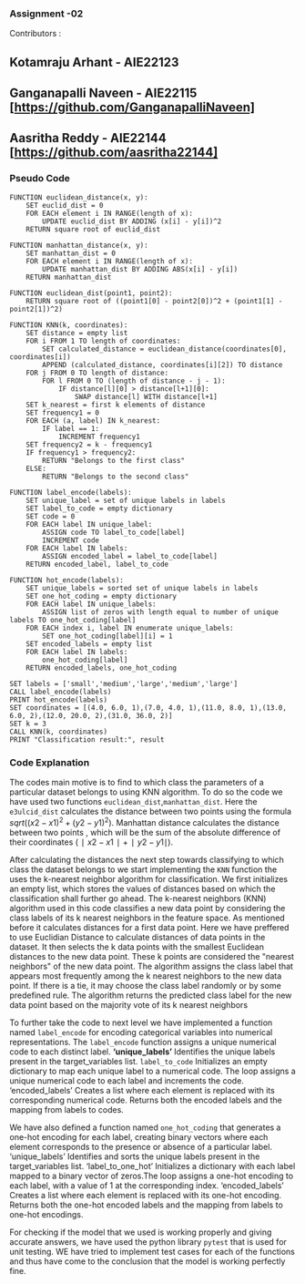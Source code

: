 ### Assignment -02 
Contributors : 
## Kotamraju Arhant - AIE22123
## Ganganapalli Naveen - AIE22115 [https://github.com/GanganapalliNaveen]
## Aasritha Reddy - AIE22144 [https://github.com/aasritha22144]


### Pseudo Code

```plaintext
FUNCTION euclidean_distance(x, y):
    SET euclid_dist = 0
    FOR EACH element i IN RANGE(length of x):
        UPDATE euclid_dist BY ADDING (x[i] - y[i])^2
    RETURN square root of euclid_dist

FUNCTION manhattan_distance(x, y):
    SET manhattan_dist = 0
    FOR EACH element i IN RANGE(length of x):
        UPDATE manhattan_dist BY ADDING ABS(x[i] - y[i])
    RETURN manhattan_dist

FUNCTION euclidean_dist(point1, point2):
    RETURN square root of ((point1[0] - point2[0])^2 + (point1[1] - point2[1])^2)

FUNCTION KNN(k, coordinates):
    SET distance = empty list
    FOR i FROM 1 TO length of coordinates:
        SET calculated_distance = euclidean_distance(coordinates[0], coordinates[i])
        APPEND (calculated_distance, coordinates[i][2]) TO distance
    FOR j FROM 0 TO length of distance:
        FOR l FROM 0 TO (length of distance - j - 1):
            IF distance[l][0] > distance[l+1][0]:
                SWAP distance[l] WITH distance[l+1]
    SET k_nearest = first k elements of distance
    SET frequency1 = 0
    FOR EACH (a, label) IN k_nearest:
        IF label == 1:
            INCREMENT frequency1
    SET frequency2 = k - frequency1
    IF frequency1 > frequency2:
        RETURN "Belongs to the first class"
    ELSE:
        RETURN "Belongs to the second class"

FUNCTION label_encode(labels):
    SET unique_label = set of unique labels in labels
    SET label_to_code = empty dictionary
    SET code = 0
    FOR EACH label IN unique_label:
        ASSIGN code TO label_to_code[label]
        INCREMENT code
    FOR EACH label IN labels:
        ASSIGN encoded_label = label_to_code[label]
    RETURN encoded_label, label_to_code

FUNCTION hot_encode(labels):
    SET unique_labels = sorted set of unique labels in labels
    SET one_hot_coding = empty dictionary
    FOR EACH label IN unique_labels:
        ASSIGN list of zeros with length equal to number of unique labels TO one_hot_coding[label]
    FOR EACH index i, label IN enumerate unique_labels:
        SET one_hot_coding[label][i] = 1
    SET encoded_labels = empty list
    FOR EACH label IN labels:
        one_hot_coding[label]
    RETURN encoded_labels, one_hot_coding

SET labels = ['small','medium','large','medium','large']
CALL label_encode(labels)
PRINT hot_encode(labels)
SET coordinates = [(4.0, 6.0, 1),(7.0, 4.0, 1),(11.0, 8.0, 1),(13.0, 6.0, 2),(12.0, 20.0, 2),(31.0, 36.0, 2)]
SET k = 3
CALL KNN(k, coordinates)
PRINT "Classification result:", result

```


### Code Explanation

The codes main motive is to find to which class the parameters of a particular dataset belongs to using KNN algorithm. To do so the code we have used two functions `euclidean_dist`,`manhattan_dist`. Here the `e3ulcid_dist` calculates the distance between two points using the formula $sqrt((x2-x1)^2 + (y2-y1)^2)$.
Manhattan distance calculates the distance between two points , which will be the sum of the absolute difference of their coordinates $(∣x2−x1∣ + ∣y2−y1∣)$.

After calculating the distances the next step towards classifying to which class the dataset belongs to we  start implementing the `KNN` function the uses the k-nearest neighbor algorithm for classification. We first initializes an empty list, which stores the values of distances based on which the classification shall further go ahead. The k-nearest neighbors (KNN) algorithm used in this code classifies a new data point by considering the class labels of its k nearest neighbors in the feature space. As mentioned before it calculates distances for a first data point. Here we have preffered to use Euclidian Distance to calculate distances of data points in the dataset. It then selects the k data points with the smallest Euclidean distances to the new data point. These k points are considered the "nearest neighbors" of the new data point. The algorithm assigns the class label that appears most frequently among the k nearest neighbors to the new data point. If there is a tie, it may choose the class label randomly or by some predefined rule. The algorithm returns the predicted class label for the new data point based on the majority vote of its k nearest neighbors

To further take the code to next level we have implemented  a function named  `label_encode`  for encoding categorical variables into numerical representations. The `label_encode` function assigns a unique numerical code to each distinct label. **‘unique_labels’** Identifies the unique labels present in the target_variables list. `label_to_code` Initializes an empty dictionary to map each unique label to a numerical code. The loop assigns a unique numerical code to each label and increments the code. ‘encoded_labels’ Creates a list where each element is replaced with its corresponding numerical code. Returns both the encoded labels and the mapping from labels to codes.

 We have also defined a function named `one_hot_coding` that generates a one-hot encoding for each label, creating binary vectors where each element corresponds to the presence or absence of a particular label. ‘unique_labels’ Identifies and sorts the unique labels present in the target_variables list. ‘label_to_one_hot’ Initializes a dictionary with each label mapped to a binary vector of zeros.The loop assigns a one-hot encoding to each label, with a value of 1 at the corresponding index. ‘encoded_labels’ Creates a list where each element is replaced with its one-hot encoding. Returns both the one-hot encoded labels and the mapping from labels to one-hot encodings.

For checking if the model that we used is working properly and giving accurate answers, we have used the python library `pytest` that is used for unit testing. WE have tried to implement test cases for each of the functions and thus have come to the conclusion that the model is working perfectly fine.
